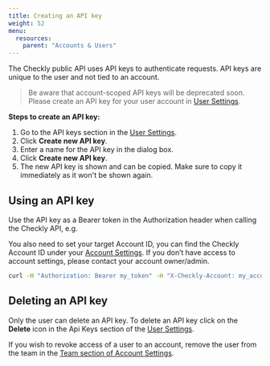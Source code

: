 ```yaml
---
title: Creating an API key
weight: 52
menu:
  resources:
    parent: "Accounts & Users"
---
```


The Checkly public API uses API keys to authenticate requests. API keys are unique to the user and not tied to an account. 

>Be aware that account-scoped API keys will be deprecated soon. Please create an API key for your user account in [User Settings](https://app.checklyhq.com/settings/user/).


**Steps to create an API key:** 

1. Go to the API keys section in the [User Settings](https://app.checklyhq.com/settings/user/).
2. Click **Create new API key**.
3. Enter a name for the API key in the dialog box.
4. Click **Create new API key**.
5. The new API key is shown and can be copied. Make sure to copy it immediately as it won't be shown again.

## Using an API key

Use the API key as a Bearer token in the Authorization header when calling the Checkly API, e.g.

You also need to set your target Account ID, you can find the Checkly Account ID under your [Account Settings](https://app.checklyhq.com/settings/account/general). If you don’t have access to account settings, please contact your account owner/admin.


```sh
curl -H "Authorization: Bearer my_token" -H "X-Checkly-Account: my_account_ID" https://api.checklyhq.com/v1/checks
```

## Deleting an API key

Only the user can delete an API key. To delete an API key click on the **Delete** icon in the Api Keys section of the [User Settings](https://app.checklyhq.com/settings/user/). 

If you wish to revoke access of a user to an account, remove the user from the team in the [Team section of Account Settings](https://app.checklyhq.com/settings/account/team). 
